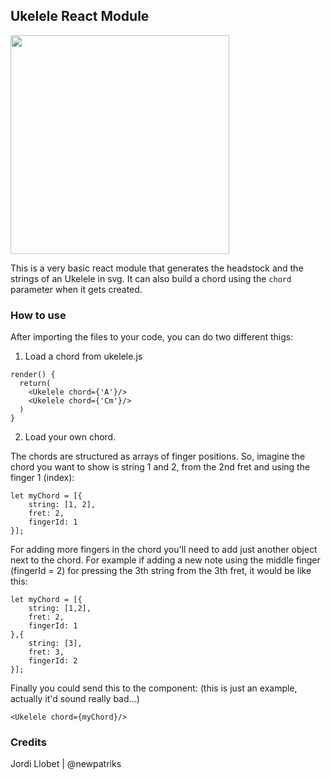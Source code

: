 ## Ukelele React Module


<img src="http://jllobet.me/wp-content/uploads/2020/05/react-ukelele.gif" width="350px" />

This is a very basic react module that generates the headstock and the strings of an Ukelele in svg. It can also build a chord using the `chord` parameter when it gets created.

### How to use

After importing the files to your code, you can do two different thigs:

1. Load a chord from ukelele.js

```
render() {
  return(
    <Ukelele chord={'A'}/>
    <Ukelele chord={'Cm'}/>
  )
}
```

2. Load your own chord.

The chords are structured as arrays of finger positions. So, imagine the chord you want to show is string 1 and 2, from the 2nd fret and using the finger 1 (index):

```
let myChord = [{
    string: [1, 2],
    fret: 2,
    fingerId: 1
}];
```

For adding more fingers in the chord you'll need to add just another object next to the chord. For example if adding a new note using the middle finger (fingerId = 2) for pressing the 3th string from the 3th fret, it would be like this:

```
let myChord = [{
    string: [1,2],
    fret: 2,
    fingerId: 1
},{
    string: [3],
    fret: 3,
    fingerId: 2
}];
```

Finally you could send this to the component: (this is just an example, actually it'd sound really bad...)

```
<Ukelele chord={myChord}/>
```

### Credits

Jordi Llobet | @newpatriks
